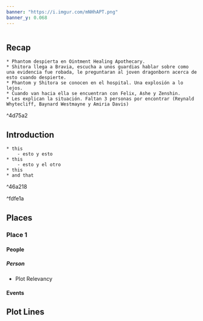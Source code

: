 ```yaml
---
banner: "https://i.imgur.com/mNHhAPT.png"
banner_y: 0.068
---
```


![]()

## Recap

```ad-ad-qr
* Phantom despierta en Ointment Healing Apothecary. 
* Shitora llega a Bravia, escucha a unos guardias hablar sobre como una evidencia fue robada, le preguntaran al joven dragonborn acerca de esto cuando despierte.
* Phantom y Shitora se conocen en el hospital. Una explosión a lo lejos.
* Cuando van hacia ella se encuentran con Felix, Ashe y Zenshin. 
* Les explican la situación. Faltan 3 personas por encontrar (Reynald Whytecliff, Baynard Westmayne y Amiria Davis)
```

^4d75a2

## Introduction

```ad-go
* this
	- esto y esto
* this 
	- esto y el otro
* this 
* and that
```

^46a218

^fdfe1a
## Places

### Place 1
#### People 
##### Person
 * Plot Relevancy
#### Events




## Plot Lines

